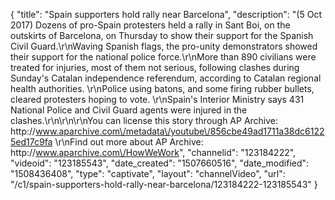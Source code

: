 {
    "title": "Spain supporters hold rally near Barcelona",
    "description": "(5 Oct 2017) Dozens of pro-Spain protesters held a rally in Sant Boi, on the outskirts of Barcelona, on Thursday to show their support for the Spanish Civil Guard.\r\nWaving Spanish flags, the pro-unity demonstrators showed their support for the national police force.\r\nMore than 890 civilians were treated for injuries, most of them not serious, following clashes during Sunday's Catalan independence referendum, according to Catalan regional health authorities. \r\nPolice using batons, and some firing rubber bullets, cleared protesters hoping to vote. \r\nSpain's Interior Ministry says 431 National Police and Civil Guard agents were injured in the clashes.\r\n\r\n\r\nYou can license this story through AP Archive: http:\/\/www.aparchive.com\/metadata\/youtube\/856cbe49ad1711a38dc61225ed17c9fa \r\nFind out more about AP Archive: http:\/\/www.aparchive.com\/HowWeWork",
    "channelid": "123184222",
    "videoid": "123185543",
    "date_created": "1507660516",
    "date_modified": "1508436408",
    "type": "captivate",
    "layout": "channelVideo",
    "url": "\/c1\/spain-supporters-hold-rally-near-barcelona\/123184222-123185543"
}